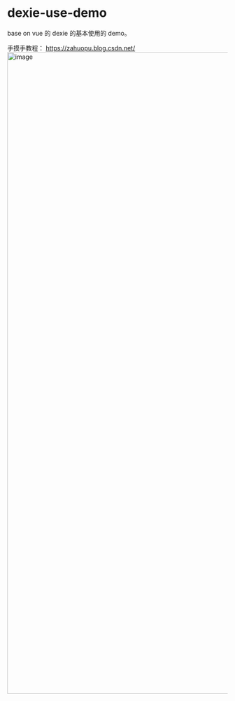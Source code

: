 # dexie-use-demo
base on vue 的 dexie 的基本使用的 demo。

手摸手教程： https://zahuopu.blog.csdn.net/
<img width="1466" alt="image" src="https://github.com/user-attachments/assets/d60fb830-1f1b-4483-ae56-8b4a0f4561f7" />

